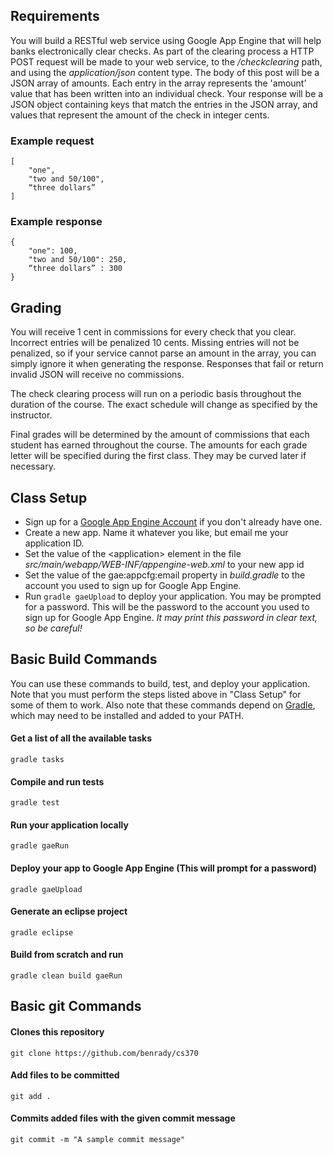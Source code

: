 ## Requirements

You will build a RESTful web service using Google App Engine that will help banks electronically clear checks. As part of the clearing process a HTTP POST request will be made to your web service, to the */checkclearing* path, and using the *application/json* content type. The body of this post will be a JSON array of amounts. Each entry in the array represents the 'amount' value that has been written into an individual check. Your response will be a JSON object containing keys that match the entries in the JSON array, and values that represent the amount of the check in integer cents.

### Example request
    [
        "one",
        "two and 50/100",
        “three dollars”
    ]

### Example response
    {
        "one": 100,
        "two and 50/100": 250,
        “three dollars” : 300
    }

## Grading

You will receive 1 cent in commissions for every check that you clear. Incorrect entries will be penalized 10 cents. Missing entries will not be penalized, so if your service cannot parse an amount in the array, you can simply ignore it when generating the response. Responses that fail or return invalid JSON will receive no commissions.

The check clearing process will run on a periodic basis throughout the duration of the course. The exact schedule will change as specified by the instructor. 

Final grades will be determined by the amount of commissions that each student has earned throughout the course. The amounts for each grade letter will be specified during the first class. They may be curved later if necessary.

## Class Setup
* Sign up for a [Google App Engine Account](https://appengine.google.com/start) if you don't already have one.
* Create a new app. Name it whatever you like, but email me your application ID.
* Set the value of the &lt;application&gt; element in the file *src/main/webapp/WEB-INF/appengine-web.xml* to your new app id
* Set the value of the gae:appcfg:email property in *build.gradle* to the account you used to sign up for Google App Engine.
* Run <code>gradle gaeUpload</code> to deploy your application. You may be prompted for a password. This will be the password to the account you used to sign up for Google App Engine. _It may print this password in clear text, so be careful!_

## Basic Build Commands

You can use these commands to build, test, and deploy your application. Note that you must perform the steps listed above in "Class Setup" for some of them to work. Also note that these commands depend on [Gradle](http://www.gradle.org/), which may need to be installed and added to your PATH.

#### Get a list of all the available tasks
    gradle tasks

#### Compile and run tests
    gradle test

#### Run your application locally
    gradle gaeRun

#### Deploy your app to Google App Engine (This will prompt for a password)
    gradle gaeUpload

#### Generate an eclipse project
    gradle eclipse

#### Build from scratch and run
    gradle clean build gaeRun

## Basic git Commands

#### Clones this repository

    git clone https://github.com/benrady/cs370

#### Add files to be committed

    git add .

#### Commits added files with the given commit message

    git commit -m "A sample commit message"
